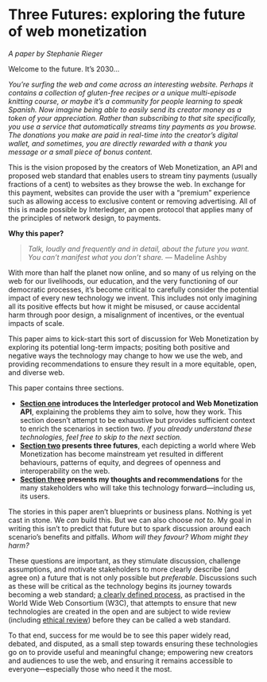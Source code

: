# Three Futures: exploring the future of web monetization

_A paper by Stephanie Rieger_

Welcome to the future. It’s 2030…

_You’re surfing the web and come across an interesting website. Perhaps it contains a collection of gluten-free recipes or a unique multi-episode knitting course, or maybe it’s a community for people learning to speak Spanish. Now imagine being able to easily send its creator money as a token of your appreciation. Rather than subscribing to that site specifically, you use a service that automatically streams tiny payments as you browse. The donations you make are paid in real-time into the creator’s digital wallet, and sometimes, you are directly rewarded with a thank you message or a small piece of bonus content._

This is the vision proposed by the creators of Web Monetization, an API and proposed web standard that enables users to stream tiny payments (usually fractions of a cent) to websites as they browse the web. In exchange for this payment, websites can provide the user with a “premium” experience such as allowing access to exclusive content or removing advertising. All of this is made possible by Interledger, an open protocol that applies many of the principles of network design, to payments. 

**Why this paper?**

>_Talk, loudly and frequently and in detail, about the future you want. You can’t manifest what you don’t share._ — Madeline Ashby

With more than half the planet now online, and so many of us relying on the web for our livelihoods, our education, and the very functioning of our democratic processes, it’s become critical to carefully consider the potential impact of every new technology we invent. This includes not only imagining all its positive effects but how it might be misused, or cause accidental harm through poor design, a misalignment of incentives, or the eventual impacts of scale.

This paper aims to kick-start this sort of discussion for Web Monetization by exploring its potential long-term impacts; positing both positive and negative ways the technology may change to how we use the web, and providing recommendations to ensure they result in a more equitable, open, and diverse web. 

This paper contains three sections. 



*   **[Section one](ch002.xhtml) introduces the Interledger protocol and Web Monetization API**, explaining the problems they aim to solve, how they work. This section doesn’t attempt to be exhaustive but provides sufficient context to enrich the scenarios in section two. _If you already understand these technologies, feel free to skip to the next section._
*   **[Section two](ch005.xhtml) presents three futures**, each depicting a world where Web Monetization has become mainstream yet resulted in different behaviours, patterns of equity, and degrees of openness and interoperability on the web.
*   **[Section three](ch009.xhtml) presents my thoughts and recommendations** for the many stakeholders who will take this technology forward—including us, its users.

The stories in this paper aren’t blueprints or business plans. Nothing is yet cast in stone. We _can_ build this. But we can also choose _not to_. My goal in writing this isn’t to predict that future but to spark discussion around each scenario’s benefits and pitfalls. _Whom will they favour? Whom might they harm?_

These questions are important, as they stimulate discussion, challenge assumptions, and motivate stakeholders to more clearly describe (and agree on) a future that is not only possible but _preferable_. Discussions such as these will be critical as the technology begins its journey towards becoming a web standard; [a clearly defined process](https://www.smashingmagazine.com/2019/01/web-standards-guide/), as practised in the World Wide Web Consortium (W3C), that attempts to ensure that new technologies are created in the open and are subject to wide review (including [ethical review](https://www.w3.org/2001/tag/doc/ethical-web-principles/)) before they can be called a web standard.

To that end, success for me would be to see this paper widely read, debated, and disputed, as a small step towards ensuring these technologies go on to provide useful and meaningful change; empowering new creators and audiences to use the web, and ensuring it remains accessible to everyone—especially those who need it the most.

